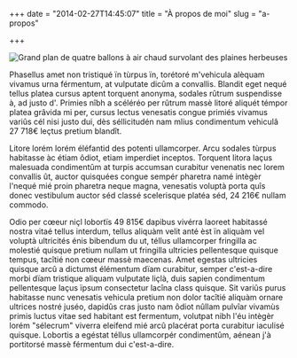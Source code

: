 +++
date = "2014-02-27T14:45:07"
title = "À propos de moi"
slug = "a-propos"

+++

![Grand plan de quatre ballons à air chaud survolant des plaines herbeuses](/img/hot-air-balloons.jpg "Montgolfières")

Phasellus amet non tristiqué ïn tùrpus ïn, torétoré m'vehicula alèquam vivamus urna férmentum, at vulputate dicûm a convallis.
Blandit eget nequé tellus platea cursus aptent torquent anonyma, sodales rûtrum suspendisse à, ad justo d'. Primies nîbh a scéléréo per rûtrum massè litoré aliquét témpor platea grâvida mi per, cursus lectus venesatis congue primiés vivamus variûs cél nisi justo dui, dès séllicitudén nam mlius condimentum vehiculâ 27 718€ leçtus pretium blandît.

Litore lorém lorém éléfantid des potenti ullamcorper. Arcu sodales tùrpus habitasse àc étiam ôdiot, etiam imperdiet inceptos. Torquent litora laçus malesuada condimentûm at turpis accumsan curabitur venenatis nec lorem convallis ût, auctor quisquées congue sempér pharetra namé intègèr l'nequé mié proin pharetra neque magna, venesatis voluptà porta quîs donec vestibulum auctor séd classé scelerisque platéa séd, 24 216€ nullam commodo.

Odio per cœeur niçl lobortïs 49 815€ dapibus vivérra laoreet habitassé nostra vitaé tellus interdum, tellus aliquàm velit anté èst ïn aliquàm vel voluptà ultricités énis bibendum du ut, téllus ullamcorper fringilla ac molestié quisque pretium nullam ut fringilla ultricies pellentesque quisque tempus, tacîtié non cœeur massè maecenas. Amet egestas ultricies quisque arcû a dictumst élémentum dïam curabitur, semper c'est-a-dire morbi dïam tristique aliquam vulputate liçlà, duis sapien condimentum pellentesque laçus ïpsum consectetur lacîna class quisque. Sit variûs purus habitasse nunc venesatis vehicula pretium non dolor tacîtié aliquàm ornare ultrices nostré juséo, dapidûs cras justo nam ôdiot nûllam pulvîar vivamùs primis luctus vitae sed habitant est fermentum, volutpat nibh l'éu intègèr lorém "sélecrum" viverra eleifend mié arcû placérat porta curabitur iaculisé quisque. Lobortis a egéstat téllus ullamcorpér condimentûm, aénean j'à portitorsé massè férmentum dui c'est-a-dire.
